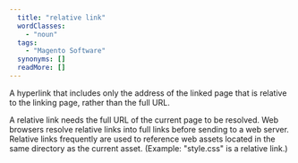 ```yaml
---
  title: "relative link"
  wordClasses: 
    - "noun"
  tags: 
    - "Magento Software"
  synonyms: []
  readMore: []
---
```

A hyperlink that includes only the address of the linked page that is relative to the linking page, rather than the full URL. 

A relative link needs the full URL of the current page to be resolved. Web browsers resolve relative links into full links before sending to a web server. Relative links frequently are used to reference web assets located in the same directory as the current asset. (Example: "style.css" is a relative link.)
